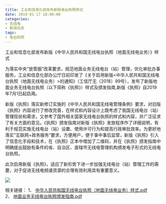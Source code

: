 ```yaml
---
title: 工业和信息化部发布新版电台执照样式
date: 2019-01-17 18:00:00
categories: 
- 无线电  
- 新闻动态  
tags: 
- 电台执照
---
```


工业和信息化部发布新版《中华人民共和国无线电台执照（地面无线电业务）》样式

为落实中央“放管服”改革要求，规范地面业务无线电台（站）管理，优化审批办事服务，工业和信息化部办公厅日前印发了《关于启用新版<中华人民共和国无线电台执照（地面无线电业务）>的通知》（工信厅无〔2018〕99号），发布了新版地面业务无线电台执照（以下简称《执照》）样式及颁发指南,新版《执照》自2019年7月1日起启用。  

新版《执照》落实新修订实施的《中华人民共和国无线电管理条例》要求，对旧版《执照》内容进行了修改完善，在样式和内容设计上既考虑了我国无线电台（站）管理现状和需求，又参考了国外相关国家无线电台执照的样式和内容，并广泛征求了有关方面的意见。《执照》颁发指南对新版《执照》发放程序作了详细说明，有利于规范实施无线电台（站）设置、使用许可行为和提高行政审批效率。为更好地落实“互联网+政务服务”要求，方便用户，便于事中事后监管，新版《执照》引入了信息化手段和技术，在《执照》正本中增加了二维码，并在《执照》颁发指南中明确提出鼓励有条件的省、自治区、直辖市无线电管理机构颁发电子形式的无线电台执照。  

此次启用新版《执照》，适应了新形势下进一步加强无线电台（站）管理工作的需要，对于促进无线电频谱资源的合理有效利用具有重要意义。  

![](/png/radio_station_license.png)


相关链接： 
1、 [中华人民共和国无线电台执照（地面无线电业务）样式.pdf](/pdf/6603166.pdf)  
2、 [地面业务无线电台执照颁发指南.pdf](/pdf/6603167.pdf)